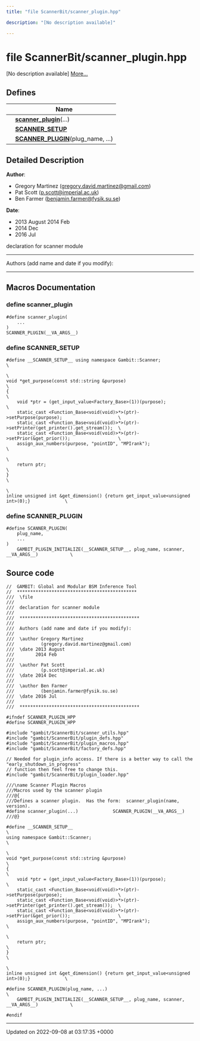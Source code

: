 ```yaml
---
title: "file ScannerBit/scanner_plugin.hpp"

description: "[No description available]"

---
```


# file ScannerBit/scanner_plugin.hpp

[No description available] [More...](#detailed-description)

## Defines

|                | Name           |
| -------------- | -------------- |
|  | **[scanner_plugin](/documentation/code/files/scanner__plugin_8hpp/#define-scanner-plugin)**(...)  |
|  | **[__SCANNER_SETUP__](/documentation/code/files/scanner__plugin_8hpp/#define-scanner-setup)**  |
|  | **[SCANNER_PLUGIN](/documentation/code/files/scanner__plugin_8hpp/#define-scanner-plugin)**(plug_name, ...)  |

## Detailed Description


**Author**: 

  * Gregory Martinez ([gregory.david.martinez@gmail.com](mailto:gregory.david.martinez@gmail.com)) 
  * Pat Scott ([p.scott@imperial.ac.uk](mailto:p.scott@imperial.ac.uk)) 
  * Ben Farmer ([benjamin.farmer@fysik.su.se](mailto:benjamin.farmer@fysik.su.se)) 


**Date**: 

  * 2013 August 2014 Feb
  * 2014 Dec
  * 2016 Jul


declaration for scanner module



------------------

Authors (add name and date if you modify):



------------------




## Macros Documentation

### define scanner_plugin

```
#define scanner_plugin(
    ...
)
SCANNER_PLUGIN(__VA_ARGS__)
```


### define __SCANNER_SETUP__

```
#define __SCANNER_SETUP__ using namespace Gambit::Scanner;                                                            \
                                                                                            \
void *get_purpose(const std::string &purpose)                                               \
{                                                                                           \
    void *ptr = (get_input_value<Factory_Base>(1))(purpose);                                \
    static_cast <Function_Base<void(void)>*>(ptr)->setPurpose(purpose);                     \
    static_cast <Function_Base<void(void)>*>(ptr)->setPrinter(get_printer().get_stream());  \
    static_cast <Function_Base<void(void)>*>(ptr)->setPrior(&get_prior());                  \
    assign_aux_numbers(purpose, "pointID", "MPIrank");                                      \
                                                                                            \
    return ptr;                                                                             \
}                                                                                           \
                                                                                            \
inline unsigned int &get_dimension() {return get_input_value<unsigned int>(0);}             \
```


### define SCANNER_PLUGIN

```
#define SCANNER_PLUGIN(
    plug_name,
    ...
)
    GAMBIT_PLUGIN_INITIALIZE(__SCANNER_SETUP__, plug_name, scanner, __VA_ARGS__)            \
```


## Source code

```
//  GAMBIT: Global and Modular BSM Inference Tool
//  *********************************************
///  \file
///
///  declaration for scanner module
///
///  *********************************************
///
///  Authors (add name and date if you modify):
///
///  \author Gregory Martinez
///          (gregory.david.martinez@gmail.com)
///  \date 2013 August
///        2014 Feb
///
///  \author Pat Scott
///          (p.scott@imperial.ac.uk)   
///  \date 2014 Dec
///
///  \author Ben Farmer
///          (benjamin.farmer@fysik.su.se)
///  \date 2016 Jul
///
///  *********************************************

#ifndef SCANNER_PLUGIN_HPP
#define SCANNER_PLUGIN_HPP

#include "gambit/ScannerBit/scanner_utils.hpp"
#include "gambit/ScannerBit/plugin_defs.hpp"
#include "gambit/ScannerBit/plugin_macros.hpp"
#include "gambit/ScannerBit/factory_defs.hpp"

// Needed for plugin_info access. If there is a better way to call the "early_shutdown_in_progress"
// function then feel free to change this.
#include "gambit/ScannerBit/plugin_loader.hpp"

///\name Scanner Plugin Macros 
///Macros used by the scanner plugin
///@{
///Defines a scanner plugin.  Has the form:  scanner_plugin(name, version).
#define scanner_plugin(...)             SCANNER_PLUGIN(__VA_ARGS__)
///@}

#define __SCANNER_SETUP__                                                                   \
using namespace Gambit::Scanner;                                                            \
                                                                                            \
void *get_purpose(const std::string &purpose)                                               \
{                                                                                           \
    void *ptr = (get_input_value<Factory_Base>(1))(purpose);                                \
    static_cast <Function_Base<void(void)>*>(ptr)->setPurpose(purpose);                     \
    static_cast <Function_Base<void(void)>*>(ptr)->setPrinter(get_printer().get_stream());  \
    static_cast <Function_Base<void(void)>*>(ptr)->setPrior(&get_prior());                  \
    assign_aux_numbers(purpose, "pointID", "MPIrank");                                      \
                                                                                            \
    return ptr;                                                                             \
}                                                                                           \
                                                                                            \
inline unsigned int &get_dimension() {return get_input_value<unsigned int>(0);}             \

#define SCANNER_PLUGIN(plug_name, ...)                                                      \
    GAMBIT_PLUGIN_INITIALIZE(__SCANNER_SETUP__, plug_name, scanner, __VA_ARGS__)            \
        
#endif
```


-------------------------------

Updated on 2022-09-08 at 03:17:35 +0000
